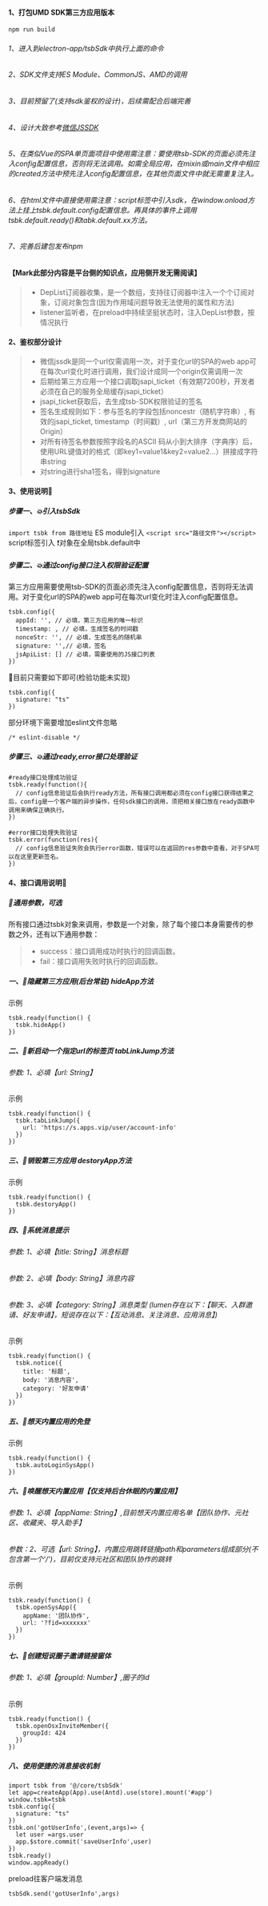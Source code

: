 #### 1、打包UMD SDK第三方应用版本
`npm run build`

###### 1、进入到electron-app/tsbSdk中执行上面的命令
###### 2、SDK文件支持ES Module、CommonJS、AMD的调用
###### 3、目前预留了(支持sdk鉴权的设计)，后续需配合后端完善
###### 4、设计大致参考[微信JSSDK](https://developers.weixin.qq.com/doc/offiaccount/OA_Web_Apps/JS-SDK.html#1)
###### 5、在类似Vue的SPA单页面项目中使用需注意：要使用tsb-SDK的页面必须先注入config配置信息，否则将无法调用。如需全局应用，在mixin或main文件中相应的created方法中预先注入config配置信息，在其他页面文件中就无需重复注入。
###### 6、在html文件中直接使用需注意：script标签中引入sdk，在window.onload方法上挂上tsbk.default.config配置信息。再具体的事件上调用tsbk.default.ready()和tabk.default.xx方法。
###### 7、完善后建包发布npm

#### 【Mark此部分内容是平台侧的知识点，应用侧开发无需阅读】
>- DepList订阅器收集，是一个数组，支持往订阅器中注入一个个订阅对象，订阅对象包含(因为作用域问题导致无法使用的属性和方法)
>- listener监听者，在preload中持续坚挺状态时，注入DepList参数，按情况执行


#### 2、鉴权部分设计
>- 微信jssdk是同一个url仅需调用一次，对于变化url的SPA的web app可在每次url变化时进行调用，我们设计成同一个origin仅需调用一次
>- 后期给第三方应用一个接口调取jsapi_ticket（有效期7200秒，开发者必须在自己的服务全局缓存jsapi_ticket）
>- jsapi_ticket获取后，去生成tsb-SDK权限验证的签名
>- 签名生成规则如下：参与签名的字段包括noncestr（随机字符串）, 有效的jsapi_ticket, timestamp（时间戳）, url（第三方开发商网站的Origin）
>- 对所有待签名参数按照字段名的ASCII 码从小到大排序（字典序）后，使用URL键值对的格式（即key1=value1&key2=value2…）拼接成字符串string
>- 对string进行sha1签名，得到signature


#### 3、使用说明📖

##### 步骤一、💥引入tsbSdk
`import tsbk from 路径地址`  ES module引入
`<script src="路径文件"></script>`  script标签引入 ❗️对象在全局tsbk.default中

##### 步骤二、💥通过config接口注入权限验证配置
第三方应用需要使用tsb-SDK的页面必须先注入config配置信息，否则将无法调用。对于变化url的SPA的web app可在每次url变化时注入config配置信息。
```
tsbk.config({
  appId: '', // 必填，第三方应用的唯一标识
  timestamp: , // 必填，生成签名的时间戳
  nonceStr: '', // 必填，生成签名的随机串
  signature: '',// 必填，签名
  jsApiList: [] // 必填，需要使用的JS接口列表
})
```
👀目前只需要如下即可(检验功能未实现)
```
tsbk.config({
  signature: "ts"
})
```

部分环境下需要增加eslint文件忽略
```
/* eslint-disable */
```

##### 步骤三、💥通过ready,error接口处理验证
```
#ready接口处理成功验证
tsbk.ready(function(){
  // config信息验证后会执行ready方法，所有接口调用都必须在config接口获得结果之后，config是一个客户端的异步操作，任何sdk接口的调用，须把相关接口放在ready函数中调用来确保正确执行。
})
```

```
#error接口处理失败验证
tsbk.error(function(res){
  // config信息验证失败会执行error函数，错误可以在返回的res参数中查看，对于SPA可以在这里更新签名。
})

```

#### 4、接口调用说明📖
##### 🤔通用参数，可选
所有接口通过tsbk对象来调用，参数是一个对象，除了每个接口本身需要传的参数之外，还有以下通用参数：
>- success：接口调用成功时执行的回调函数。
>- fail：接口调用失败时执行的回调函数。

##### 一、🧊隐藏第三方应用(后台常驻) hideApp方法
示例
```
tsbk.ready(function() {
  tsbk.hideApp()
})
```
##### 二、🧊新启动一个指定url的标签页 tabLinkJump方法
###### 参数: 1、必填【url: String】
示例
```
tsbk.ready(function() {
  tsbk.tabLinkJump({
    url: 'https://s.apps.vip/user/account-info'
  })
})

```
##### 三、🧊销毁第三方应用 destoryApp方法
示例
```
tsbk.ready(function() {
  tsbk.destoryApp()
})
```

##### 四、🧊系统消息提示
###### 参数: 1、必填【title: String】消息标题
###### 参数: 2、必填【body: String】消息内容
###### 参数: 3、必填【category: String】消息类型  (lumen存在以下：【聊天、入群邀请、好友申请】，短说存在以下：【互动消息、关注消息、应用消息】)
示例
```
tsbk.ready(function() {
  tsbk.notice({
    title: '标题',
    body: '消息内容',
    category: '好友申请'
  })
})
```

##### 五、🧊想天内置应用的免登
示例
```
tsbk.ready(function() {
  tsbk.autoLoginSysApp()
})
```

##### 六、🧊唤醒想天内置应用【仅支持后台休眠的内置应用】
###### 参数: 1、必填【appName: String】,目前想天内置应用名单【团队协作、元社区、收藏夹、导入助手】
###### 参数：2、可选【url: String】，内置应用跳转链接path和parameters组成部分(不包含第一个'/')，目前仅支持元社区和团队协作的跳转
示例
```
tsbk.ready(function() {
  tsbk.openSysApp({
    appName: '团队协作',
    url: '?fid=xxxxxxx'
  })
})
```

#####  七、🧊创建短说圈子邀请链接窗体
###### 参数: 1、必填【groupId: Number】,圈子的id
示例
```
tsbk.ready(function() {
  tsbk.openOsxInviteMember({
    groupId: 424
  })
})
```

#####  八、使用便捷的消息接收机制
```
import tsbk from '@/core/tsbSdk'
let app=createApp(App).use(Antd).use(store).mount('#app')
window.tsbk=tsbk
tsbk.config({
  signature: "ts"
})
tsbk.on('gotUserInfo',(event,args)=> {
  let user =args.user 
  app.$store.commit('saveUserInfo',user)
})
tsbk.ready()
window.appReady()
```

preload往客户端发消息
```
tsbSdk.send('gotUserInfo',args)
```